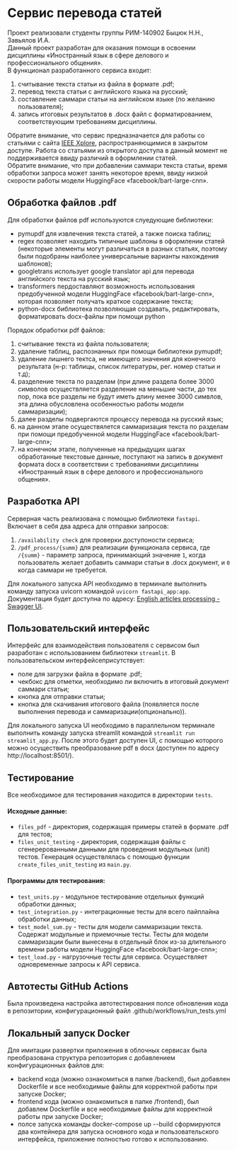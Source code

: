 # Сервис перевода статей  
Проект реализовали студенты группы РИМ-140902 Быцюк Н.Н., Завьялов И.А.  
Данный проект разработан для оказания помощи в освоении дисциплины «Иностранный язык в сфере делового и профессионального общения».  
В функционал разработанного сервиса входит:
1) считывание текста статьи из файла в формате .pdf;
2) перевод текста статьи с английского языка на русский;
3) составление саммари статьи на английском языке (по желанию пользователя);
4) запись итоговых результатов в .docx файл с форматированием, соответствующим требованиям дисциплины.

Обратите внимание, что сервис предназначается для работы со статьями с сайта [IEEE Xplore](https://ieeexplore.ieee.org/Xplore/home.jsp), распространяющимися в закрытом доступе. Работа со статьями из открытого доступа в данный момент не поддерживается ввиду различий в оформлении статей.  
Обратите внимание, что при добавлении саммари текста статьи, время обработки запроса может занять некоторое время, ввиду низкой скорости работы модели HuggingFace «facebook/bart-large-cnn».  


## Обработка файлов .pdf
Для обработки файлов pdf используются слуедующие библиотеки:
- pymupdf для извлечения текста статей, а также поиска таблиц;
- regex позволяет находить типичные шаблоны в оформлении статей (некоторые элементы могут различаться в разных статьях, поэтому были подобраны наиболее универсальные варианты нахождения шаблонов);
- googletrans использует google translator api для перевода английского текста на русский язык;
- transformers пердоставляют возможность использования предобученной модели HuggingFace «facebook/bart-large-cnn», которая позволяет получать краткое содержание текста;
- python-docx библиотека позволяющая создавать, редактировать, форматировать docx-файлы при помощи python

Порядок обработки pdf файлов:
1) считывание текста из файла пользователя;
2) удаление таблиц, распознанных при помощи библиотеки pymupdf;
3) удаление лишнего тектса, не имеющего значения для конечного результата (н-р: таблицы, список литературы, рег. номер статьи и т.д);
4) разделение текста по разделам (при длине раздела более 3000 символов осуществляется разделение на меньшие части, до тех пор, пока все разделы не будут иметь длину менее 3000 симвлов, эта длина обусловлена особенностью работы модели саммаризации);
5) далее разделы подвергаются процессу перевода на русский язык;
6) на данном этапе осуществялется саммаризация текста по разделам при помощи предобученной модели HuggingFace «facebook/bart-large-cnn»;
7) на конечном этапе, полученные на предыдущих шагах обработанные текстовые данные, поступают на запись в документ формата docx в соответствии с требованиями дисциплины «Иностранный язык в сфере делового и профессионального общения».
  

## Разработка API
Серверная часть реализована с помощью библиотеки ```fastapi```. Включает в себя два адреса для отправки запросов:
1) ```/availability check``` для проверки доступоности сервиса;
2) ```/pdf_process/{summ}``` для реализации функционала сервиса, где ```/{summ}``` - параметр запроса, принимающий значение ```1```, когда пользователь желает добавить саммари статьи в .docx документ, и ```0``` когда саммари не требуется.

Для локального запуска API необходимо в терминале выполнить команду запуска uvicorn командой ```uvicorn fastapi_app:app```. Документация будет доступна по адресу: [English articles processing - Swagger UI](http://127.0.0.1:8000/docs#/default/get_user_pdf_pdf_process_post).   

## Пользовательский интерфейс
Интерфейс для взаимодействия пользователя с сервисом был разработан с использованием библиотеки ```streamlit```. 
В пользовательском интерфейсеприсутствует:
- поле для загрузки файла в формате .pdf;
- чекбокс для отметки, необходимо ли включить в итоговый документ саммари статьи;
- кнопка для отправки статьи;
- кнопка для скачивания итогового файла (появляется после выполнения перевода и саммаризации(опционально)).

Для локального запуска UI необходимо в параллельном терминале выполнить команду запуска streamlit командой  ```streamlit run streamlit_app.py```. После этого будет доступен UI, 
с помощью которого можно осуществить преобразование pdf в docx (доступен по адресу http://localhost:8501/).  

## Тестирование  
Все необходимое для тестирования находится в директории ```tests```.  
#### Исходные данные:
- ```files_pdf``` - директория, содержащая примеры статей в формате .pdf для тестов;  
- ```files_unit_testing``` - директория, содержащая файлы с сгенерерованными данными для проведения модульных (unit) тестов. Генерация осуществлялась с помощью функции ```create_files_unit_testing``` из ```main.py```.  
#### Программы для тестирования:
- ```test_units.py``` - модульное тестирование отдельных функций обработки данных;
- ```test_integration.py``` - интеграционные тесты для всего пайплайна обработки данных;
- ```test_model_sum.py``` - тесты для модели саммаризации текста. Содержат модульные и приемочные тесты. Тесты для модели саммаризации были вынесены в отдельный блок из-за длительного времени работы модели HuggingFace «facebook/bart-large-cnn»;
- ```test_load.py``` - нагрузочные тесты для сервиса. Осуществляет одновременные запросы к API сервиса.

## Автотесты GitHub Actions
Была произведена настройка автотестирования полсе обновления кода в репозитории, конфигурационный файл .github/workflows/run_tests.yml

## Локальный запуск Docker
Для имитации развертки приложения в облочных сервисах была преобразована структура репозитория с добавлением конфигурационных файлов для:
- backend кода (можно ознакомиться в папке /backend), был добавлен Dockerfile и все необходимые файлы для корректной работы при запуске Docker;
- frontend кода (можно ознакомиться в папке /frontend), был добавлем Dockerfile и все необходимые файлы для корректной работы при запуске Docker;
- полсе запуска команды docker-compose up --build сформируются два контейнера для запуска основного кода и пользовательского интерфейса, приложение полностью готово к использованию.


